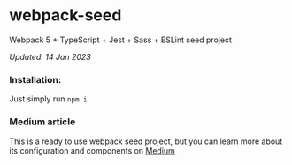 # webpack-seed
Webpack 5 + TypeScript + Jest + Sass + ESLint seed project

*Updated: 14 Jan 2023*

### Installation:

Just simply run `npm i`

### Medium article
This is a ready to use webpack seed project, but you can learn more 
about its configuration and components on [Medium](https://javascript.plainenglish.io/webpack-in-2021-typescript-jest-sass-eslint-7b4640842e27?sk=d2a0c4a7f9fa6bf8669ce80521c551d7)
